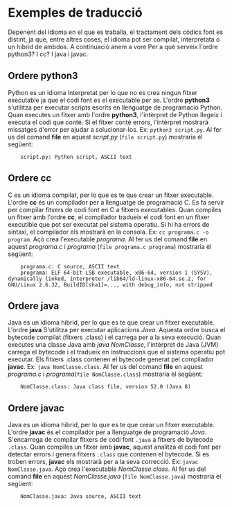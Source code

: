 # Exemples de traducció

Depenent del idioma en el que es traballa, el tractament dels còdics font es distint, ja que, entre altres coses, el idioma pot ser compilat, interpretata o un hibrid de ambdos.
A continuació anem a vore Per a què serveix l'ordre python3? I cc? I java i javac.

## Ordere python3

Python es un idioma interpretat per lo que no es crea ningun fitxer executable ja que el codi font es el executable per se.
L'ordre **python3** s'utilitza per executar scripts escrits en llenguatge de programació Python. Quan executes un fitxer amb l'ordre **python3**, l'intèrpret de Python llegeix i executa el codi que conté. Si el fitxer conté errors, l'intèrpret mostrarà missatges d'error per ajudar a solucionar-los.
Ex: ```python3 script.py```.
Al fer us del comand **file** en aquest *script.py* (```file script.py```) mostraria èl següent:

```
    script.py: Python script, ASCII text
```

## Ordere cc

C es un idioma compilat, per lo que es te que crear un fitxer executable.
L'ordre **cc** és un compilador per a llenguatge de programació C. Es fa servir per compilar fitxers de codi font en C a fitxers executables. Quan compiles un fitxer amb l'ordre **cc**, el compilador tradueix el codi font en un fitxer executible que pot ser executat pel sistema operatiu. Si hi ha errors de sintaxi, el compilador els mostrarà en la consola.
Ex: ```cc programa.c -o program```. Açò crea l'executable *programa*.
Al fer us del comand **file** en aquest *programa.c* i *programa* (```file programa.c programa```) mostraria èl següent:

```
    programa.c: C source, ASCII text
    programa: ELF 64-bit LSB executable, x86-64, version 1 (SYSV), dynamically linked, interpreter /lib64/ld-linux-x86-64.so.2, for GNU/Linux 2.6.32, BuildID[sha1]=..., with debug_info, not stripped
```

## Ordere java

Java es un idioma hibrid, per lo que es te que crear un fitxer executable.
L'ordre **java** S'utilitza per executar aplicacions *Java*. Aquesta ordre busca el bytecode compilat (fitxers .class) i el carrega per a la seva execució. Quan executes una classe Java amb *java NomClasse*, l'intèrpret de Java (JVM) carrega el bytecode i el tradueix en instruccions que el sistema operatiu pot executar. Els fitxers .class contenen el bytecode generat pel compilador **javac**.
Ex: ```java NomClasse.class```.
Al fer us del comand **file** en aquest *programa.c* i *programa*(```file NomClasse.class```) mostraria èl següent:

```
    NomClasse.class: Java class file, version 52.0 (Java 8)
```

## Ordere javac

Java es un idioma hibrid, per lo que es te que crear un fitxer executable.
L'ordre **javac** és el compilador per a llenguatge de programació *Java*. S'encarrega de compilar fitxers de codi font ```.java``` a fitxers de bytecode ```.class```. Quan compiles un fitxer amb **javac**, aquest analitza el codi font per detectar errors i genera fitxers ```.class``` que contenen el bytecode. Si es troben errors, **javac** els mostrarà per a la seva correcció.
Ex: ```javac NomClasse.java```. Açò crea l'executable *NomClasse.class*.
Al fer us del comand **file** en aquest *NomClasse.java* (```file NomClasse.java```) mostraria èl següent:

```
    NomClasse.java: Java source, ASCII text
```
